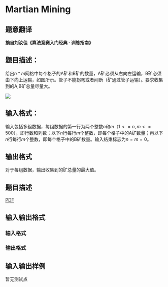 # Martian Mining

## 题意翻译

**摘自刘汝佳《算法竞赛入门经典 · 训练指南》**

## 题目描述：

给出$n*m$网格中每个格子的A矿和B矿的数量，A矿必须从右向左运输，B矿必须由下向上运输，如图所示。管子不能拐弯或者间断（矿通过管子运输）。要求收集到的A,B矿总量尽量大。

![](https://cdn.luogu.com.cn/upload/vjudge_pic/SP2884/ffb61c2e9bce1280c236f5e44fd476053da539eb.png)

## 输入格式：

输入包括多组数据，每组数据的第一行为两个整数$n$和$m（1<=n,m<=500）$，即行数和列数；以下$n$行每行$m$个整数，即每个格子中的A矿数量；再以下$n$行每行$m$个整数，即每个格子中的B矿数量。输入结束标志为$n=m=0$。

## 输出格式

对于每组数据，输出收集到的矿总量的最大值。

## 题目描述

[problemUrl]: https://uva.onlinejudge.org/index.php?option=com_onlinejudge&Itemid=8&category=446&page=show_problem&problem=4112

[PDF](https://uva.onlinejudge.org/external/13/p1366.pdf)

## 输入输出格式

### 输入格式

### 输出格式

## 输入输出样例

暂无测试点

